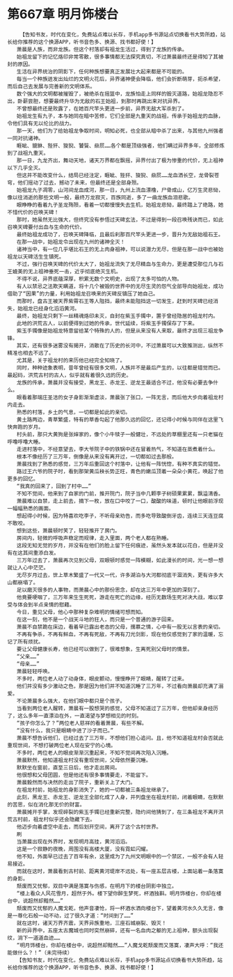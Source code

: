 # 第667章 明月饰楼台
        【告知书友，时代在变化，免费站点难以长存，手机app多书源站点切换看书大势所趋，站长给你推荐的这个换源APP，听书音色多、换源、找书都好使！】
       萧晨是人族，而非龙族。但这个村落却有祖龙生活过，得到了龙族的传承。
       始祖龙留下的记忆烙印非常零散，很多事情都无法探究真切，不过萧晨最终还是得知了其被封的原因。
       生活在异界统治的阴影下，任何种族想要真正发展壮大起来都是不可能的。
       每当一个种族迸发出灿烂的文明火花后，异界诸神便会降临，他们会折断萌芽，扼杀希望，而后自己去发展与完善新的文明体系。
       数个强大的文明都被摧毁了，被绝杀在摇篮中，龙族怕走上同样的毁灭道路，始祖龙隐忍不出，卧薪尝胆，想要最终升华为无敌的石王始祖，到那时再跳出来对抗异界。
       不曾想最终还是败露了，在她百尺竿头更进一步前，异界无敌大军杀到了。
       始祖龙生有九子，本与她同在暗中苦修，它们全部是九重天的战祖，传承于始祖龙的血脉，令他们具有无以伦比的战力。
       那一天，他们为了给始祖龙争取时间，明知必死，也全部从暗中杀了出来，与其他九州强者一同对抗诸神。
       睚眦、貔貅、狴犴、狻猊、饕餮、赑屃……各个都是顶级强者，他们瞒过异界多年，全部修炼到了战祖九重天。
       那一日，九龙齐出，舞动天地，诸天万界都在飘摇，异界付出了极为惨重的代价，无上祖神以下几乎全灭。
       但这并不能改变什么，结局已经注定，睚眦、狴犴、狻猊、赑屃……龙血洒长空，龙骨裂苍穹，他们摇动了过去，撼动了未来，但最终还是全部身殒。
       始祖龙九子凋零，山河间龙血成河，那一日，九州上流血漂橹，尸骨成山，亿万生灵悲恸，像以往消逝的那些文明一般，最终万龙寂灭，百族同逝，多了一曲龙族血泪悲歌。
       眼睁睁的看着九子圣龙殇殒，看着一切都慢慢失去生机，始祖龙悲恸，最终踏上了绝路，她不惜代价的召唤天碑！
       那时，她虽然无比强大，但终究没有参悟过天碑玄法，不过是得到一段召唤残诀而已，如此召唤天碑要付出血与生命的代价。
       最终始祖龙成功了，召唤天碑降临，且最后刹那百尺竿头更进一步，晋升为无敌始祖石王。
       在那一战中，始祖龙令出现在九州的诸神全灭！
       诸神当中，有一位几乎堪比石王的无上肉身祖神，可以说潜力无尽，但是在那一战中也被始祖龙以天碑活生生镇死。
       不过，强行召唤天碑的代价太大了，始祖龙流失了无尽精血与生命力，更是遭受那位几与石王媲美的无上祖神垂死一击，近乎彻底绝灭生机。
       不得不说，异界底蕴深厚，积累无数个文明史，出现了太多可怕的人物。
       有人以禁忌之法欺天瞒道，将十几个被毁的世界中的无尽生灵的怨气全部导向始祖龙，成功借助了“因果”的力量，利用始祖龙召唤来的天碑反镇压了她自己。
       而那时，盘古王被天界紫霄石王等人阻挡，最终未能阻挡这一切发生，赶到时天碑已经消失，始祖龙已经身化滔滔黄河。
       最终，始祖龙只剩下一丝精魂烙印未灭，自封在紫玉手镯中，置于曾经隐居的祖龙村内。
       此地的洪荒古人，以前便得到过她的传承，世代延续，将紫玉手镯保存了下来。
       紫玉手镯像是始祖龙特意留给某个特殊的人的，但是从来没有人来取，最终才出现三祖龙争锋。
       其实，还有很多迷雾没有揭开，消散在了历史的长河中，不过萧晨可以大致推测出，纵然不精准也相去不远了。
       尤其是，关于祖龙村的来历他已经完全知晓了。
       同时，种种迹象表明，昔年曾经有很多文明，人族并不是最后产生的，以往都是错觉而已。最起码，洪荒古村的古人，似乎就有着很久远的历史。
       龙族的传承，萧晨并没有接受，黑龙王、赤龙王、逆龙王最适合不过，他没有必要去争什么。
       眼看着那端庄圣洁的女子身影渐渐虚淡，萧晨张了张口，一阵无言，而后他大步向着祖龙村内走去。
       熟悉的村落，乡土的气息，一切都是如此的亲切。
       黄土路两边，青草繁盛，特有的草香勾起了他那久远的回忆，还记得小时候与同伴在这里飞快奔跑的岁月。
       村头前，那只大黄狗是张婶家的，像个小牛犊子一般健壮，不远处的草棚里还有一只老猫在呼噜呼噜大睡。
       走进村落中，不经意望去，李大爷院子中的铁锅中还在冒着热气，不知道在蒸煮着什么。
       根本不像经历了三万年，倒像是从来没有离开过，一切都如过去那般。
       萧晨找到了熟悉的感觉，三万年后重回这个村落中，让他有一阵恍惚，有种不真实的错觉。
       路过王六爷的院子时，看到那架黄瓜秧长势正旺，青色的嫩瓜顶着一朵朵小黄花，唤起了他更多的回忆。
       “我真的回来了，回到了村中……”
       不知不觉间，他来到了自家的门前，推开院门，院子当中几颗李子树硕果累累，飘溢清香。
       萧晨难以自禁，走上前去，摘下一枚，放在口中咬了一口，酸酸的味道，顿时让他眼前浮现一幅幅熟悉的画面。
       想起得小时候，因为特喜欢吃李子，不听母亲劝告，而多吃导致酸倒牙齿，连续三天连豆腐不敢咬。
       想到这些，萧晨顿时笑了，轻轻推开了房门。
       房间内，轻微的呼吸声稳定而规律，走入里面，两个老人都在熟睡。
       这段无知无觉的岁月，并没有在他们的脸上留下任何痕迹，虽然头发本就以花白，但是并没有在这其间重添白发。
       三万年过去了，萧晨再次见到父母，双眼顿时感觉一阵模糊，如此漫长的时间，光一想一想就让人心中茫茫。
       无尽岁月过去，世上草木繁盛了一代又一代，许多湖泊与大河都彻底干涸消失，更有许多大山都崩塌了。
       足以磨灭很多的人事物，而萧晨心中的那份思念，却在这三万年中更加的深刻了。
       他竟要哽咽了，三万年来生生死死，游走在死亡的边缘，经历无数场生死对决大战，难以享受与体会到半点亲情的慰藉。
       今日，重见父母，他心中那种复杂难明的情绪可想而知。
       在这一刻，他不是一个战天斗地的狂人，而只是一个普通的游子回来。
       萧晨不自禁跪在床边，看着早已露出老态的父母，孺慕之情，心中有一股无以言表的亲切。
       不再有争杀，不再有鲜血，不再有死敌，不再有刀光剑影，现在他仅感觉到了家的温暖，忘记了所有烦扰。
       要让父母健康长寿，他已经可以做到了，很难想象，生离死别父母时的情景。
       “父亲……”
       “母亲……”
       萧晨轻轻呼唤。
       不多时，两位老人动了动身体，眼皮颤动，慢慢睁开了眼睛，醒转了过来。
       他们并没有多少激动之色，那是因为他们并不知道沉睡了三万年，不过看向萧晨却充满了溺爱。
       不论萧晨多么强大，在他们眼中都只是个孩子。
       当看到两位老人醒转，萧晨有一股想哭的感觉，父母不知道过了三万年，但他却亲身经历了，这么多年一直漂泊在外，一直渴望与梦想相见的时刻。
       “孩子你怎么了？”两位老人慈祥的看着萧晨，有些不解。
       “没有什么，我只是眼睛中进了沙子而已。”
       萧晨不想告诉他们，已经过去了三万年，不想他们担心追问。且，他不知道祖龙村会否就此重现世间，不想打破两位老人现在安宁的心境。
       不多时，两位老人的眼皮渐渐沉重起来，不知不觉间再次陷入沉睡。
       萧晨默然，他知道祖龙村没有重现世间，父母依然要沉睡。
       默默坐在窗前，直至三日后，他才走出房间。
       他很想和父母团圆，但是他还有很多事情要走，不能留下。
       萧晨毅然而与决然的走出了院子，重新关上了大门。
       在祖龙村前，始祖龙的身影消失了，她的一切都被三条祖龙继承了。
       此刻，黑龙王、赤龙王、逆龙王全部化成了人身，并列盘坐在祖龙村前，闭着眼睛，在默默的苦思，似在消化那无价的财富。
       萧晨摊开手掌，发现碎裂的紫玉手镯已经重新完整，隐约间他猜到了，在三条祖龙不离开洪荒古村前，祖龙村似乎还会隐藏下去。
       他迈步向着虚空中走去，而后划开空间，离开了这个古村世界。
       刷
       当萧晨出现在外界时，发现明月高挂，黄河滔滔。
       这是一个寂静的夜晚，周围没有高楼大厦，没有霓虹闪耀。
       他不知，外面早已过去了百年有余，这里成为了九州文明眼中的一个禁区，一般不会有人轻易接近。
       而就在这时，萧晨看到古村前、距离黄河堤岸不远处，有一座五层古楼，上面站着一条落寞的身影。
       颓废而又忧郁，双目中满是落寞与伤感，在明月下的楼台阴影中独立。
       “楼上看众人风花雪月，超然于外。楼下望你醉生梦死，杯酒独斟。明月饰楼台，你却在楼台中，说超然却黯然……”
       颓废而又忧郁的人魔戈乾，他声音凄怆，将一杯酒水洒向楼台下，望着黄河水久久无言，像是一尊化石般一动不动，过了很久才道：“时间到了……”
       就在这时，诸天万界齐震，天界异族重地，三座石城崩裂、毁灭！
       新的异界中，五座太古魔城也同时突然崩碎，还有一名血肉之躯的无上祖神，额头出现裂纹，淌下一道道血迹……
       “明月饰楼台，你却在楼台中，说超然却黯然……”人魔戈乾颓废而又落寞，凄声大呼：“我还能做什么？！”（未完待续）
       【告知书友，时代在变化，免费站点难以长存，手机app多书源站点切换看书大势所趋，站长给你推荐的这个换源APP，听书音色多、换源、找书都好使！】